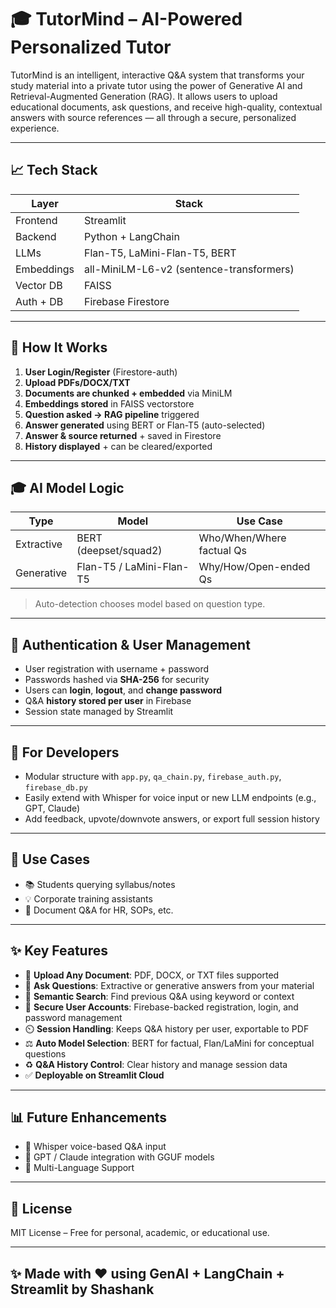 # 🎓 TutorMind – AI-Powered Personalized Tutor

TutorMind is an intelligent, interactive Q\&A system that transforms your study material into a private tutor using the power of Generative AI and Retrieval-Augmented Generation (RAG). It allows users to upload educational documents, ask questions, and receive high-quality, contextual answers with source references — all through a secure, personalized experience.


---

## 📈 Tech Stack

| Layer      | Stack                                    |
| ---------- | ---------------------------------------- |
| Frontend   | Streamlit                                |
| Backend    | Python + LangChain                       |
| LLMs       | Flan-T5, LaMini-Flan-T5, BERT            |
| Embeddings | all-MiniLM-L6-v2 (sentence-transformers) |
| Vector DB  | FAISS                                    |
| Auth + DB  | Firebase Firestore                       |

---

## 🤖 How It Works

1. **User Login/Register** (Firestore-auth)
2. **Upload PDFs/DOCX/TXT**
3. **Documents are chunked + embedded** via MiniLM
4. **Embeddings stored** in FAISS vectorstore
5. **Question asked → RAG pipeline** triggered
6. **Answer generated** using BERT or Flan-T5 (auto-selected)
7. **Answer & source returned** + saved in Firestore
8. **History displayed** + can be cleared/exported

---

## 🎓 AI Model Logic

| Type       | Model                    | Use Case                  |
| ---------- | ------------------------ | ------------------------- |
| Extractive | BERT (deepset/squad2)    | Who/When/Where factual Qs |
| Generative | Flan-T5 / LaMini-Flan-T5 | Why/How/Open-ended Qs     |

> Auto-detection chooses model based on question type.

---

## 🔐 Authentication & User Management

* User registration with username + password
* Passwords hashed via **SHA-256** for security
* Users can **login**, **logout**, and **change password**
* Q\&A **history stored per user** in Firebase
* Session state managed by Streamlit

---


## 🔧 For Developers

* Modular structure with `app.py`, `qa_chain.py`, `firebase_auth.py`, `firebase_db.py`
* Easily extend with Whisper for voice input or new LLM endpoints (e.g., GPT, Claude)
* Add feedback, upvote/downvote answers, or export full session history

---

## 🔔 Use Cases

* 📚 Students querying syllabus/notes
* 💡 Corporate training assistants
* 📂 Document Q\&A for HR, SOPs, etc.

---

## ✨ Key Features

* 📂 **Upload Any Document**: PDF, DOCX, or TXT files supported
* 🧠 **Ask Questions**: Extractive or generative answers from your material
* 🔎 **Semantic Search**: Find previous Q\&A using keyword or context
* 🔐 **Secure User Accounts**: Firebase-backed registration, login, and password management
* ⏲️ **Session Handling**: Keeps Q\&A history per user, exportable to PDF
* ⚖️ **Auto Model Selection**: BERT for factual, Flan/LaMini for conceptual questions
* ♻️ **Q\&A History Control**: Clear history and manage session data
* ✅ **Deployable on Streamlit Cloud**
---


## 📊 Future Enhancements

* 🎤 Whisper voice-based Q\&A input
* 🧪 GPT / Claude integration with GGUF models
* 📄 Multi-Language Support

---

## 📘 License

MIT License – Free for personal, academic, or educational use.

---

## ✨ Made with ❤️ using GenAI + LangChain + Streamlit by Shashank

